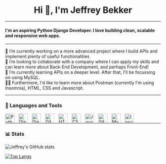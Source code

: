 <h1 align="center">Hi 👋, I'm Jeffrey Bekker</h1>
<hr>
<h4>I'm an aspiring Python Django Developer. I love building clean, scalable and responsive web apps.</h4>
<hr>
🔭 I’m currently working on a more advanced project where I build APIs and implement plenty of useful functionalities<br>
👯 I’m looking to collaborate with a company where I can apply my skills and can learn more about Back-End Development, and perhaps Front-End!<br>
🌱 I’m currently learning APIs on a deeper level. After that, I'll be focussing on using MySQL.<br>
👨‍💻 Furthermore, I'd like to learn more about Postman (currently I'm using Insomnia), HTML, CSS and Javascript.<br>

<hr>

### 🧰 Languages and Tools

<img align="left" alt="Python" width="30px" style="padding-right:10px;" src="https://cdn.jsdelivr.net/gh/devicons/devicon@latest/icons/python/python-original-wordmark.svg" />
<img align="left" alt="Django" width="30px" style="padding-right:10px;" src="https://cdn.jsdelivr.net/gh/devicons/devicon@latest/icons/django/django-plain-wordmark.svg" />
<img align="left" alt="Django Rest Framework" width="30px" style="padding-right:10px;" src="https://cdn.jsdelivr.net/gh/devicons/devicon@latest/icons/djangorest/djangorest-original.svg" />
<img align="left" alt="Git" width="30px" style="padding-right:10px;" src="https://cdn.jsdelivr.net/gh/devicons/devicon/icons/git/git-original.svg" />
<img align="left" alt="HTML" width="30px" style="padding-right:10px;" src="https://cdn.jsdelivr.net/gh/devicons/devicon/icons/html5/html5-plain.svg" />
<img align="left" alt="CSS" width="30px" style="padding-right:10px;" src="https://cdn.jsdelivr.net/gh/devicons/devicon/icons/css3/css3-plain.svg" />
<img align="left" alt="JavaScript" width="30px" style="padding-right:10px;" src="https://cdn.jsdelivr.net/gh/devicons/devicon/icons/javascript/javascript-plain.svg" />
<img align="left" alt="GitHub" width="30px" style="padding-right:10px;" src="https://cdn.jsdelivr.net/gh/devicons/devicon/icons/github/github-original.svg" />
<img align="left" alt="MySQL" width="30px" style="padding-right:10px;" src="https://cdn.jsdelivr.net/gh/devicons/devicon@latest/icons/mysql/mysql-original-wordmark.svg" />
<img align="left" alt="Insomnia" width="30px" style="padding-right:10px;" src="https://cdn.jsdelivr.net/gh/devicons/devicon@latest/icons/insomnia/insomnia-original.svg" />

<br />

<hr>

### 📊 Stats

![Jeffrey's GitHub stats](https://github-readme-stats.vercel.app/api?username=JeffreyBekker&show_icons=true&theme=gruvbox)

<!-- ![GitHub Streak](https://streak-stats.demolab.com?user=JeffreyBekker&theme=gruvbox&border_radius=4.5) -->


[![Top Langs](https://github-readme-stats.vercel.app/api/top-langs/?username=JeffreyBekker&layout=donut)](https://github.com/anuraghazra/github-readme-stats)
